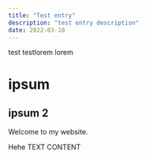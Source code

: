 ```yaml
---
title: "Test entry"
description: "test entry description"
date: 2022-03-10
---
```

test testlorem lorem

# ipsum

## ipsum 2

Welcome to my website.

Hehe TEXT CONTENT

